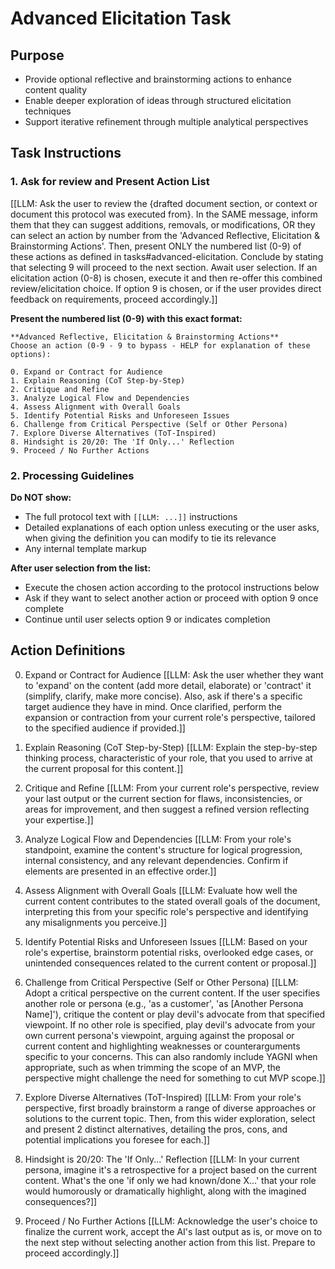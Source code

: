 # Advanced Elicitation Task

## Purpose

- Provide optional reflective and brainstorming actions to enhance content quality
- Enable deeper exploration of ideas through structured elicitation techniques
- Support iterative refinement through multiple analytical perspectives

## Task Instructions

### 1. Ask for review and Present Action List

[[LLM: Ask the user to review the {drafted document section, or context or document this protocol was executed from}. In the SAME message, inform them that they can suggest additions, removals, or modifications, OR they can select an action by number from the 'Advanced Reflective, Elicitation & Brainstorming Actions'. Then, present ONLY the numbered list (0-9) of these actions as defined in tasks#advanced-elicitation. Conclude by stating that selecting 9 will proceed to the next section. Await user selection. If an elicitation action (0-8) is chosen, execute it and then re-offer this combined review/elicitation choice. If option 9 is chosen, or if the user provides direct feedback on requirements, proceed accordingly.]]

**Present the numbered list (0-9) with this exact format:**

```
**Advanced Reflective, Elicitation & Brainstorming Actions**
Choose an action (0-9 - 9 to bypass - HELP for explanation of these options):

0. Expand or Contract for Audience
1. Explain Reasoning (CoT Step-by-Step)
2. Critique and Refine
3. Analyze Logical Flow and Dependencies
4. Assess Alignment with Overall Goals
5. Identify Potential Risks and Unforeseen Issues
6. Challenge from Critical Perspective (Self or Other Persona)
7. Explore Diverse Alternatives (ToT-Inspired)
8. Hindsight is 20/20: The 'If Only...' Reflection
9. Proceed / No Further Actions
```

### 2. Processing Guidelines

**Do NOT show:**

- The full protocol text with `[[LLM: ...]]` instructions
- Detailed explanations of each option unless executing or the user asks, when giving the definition you can modify to tie its relevance
- Any internal template markup

**After user selection from the list:**

- Execute the chosen action according to the protocol instructions below
- Ask if they want to select another action or proceed with option 9 once complete
- Continue until user selects option 9 or indicates completion

## Action Definitions

0. Expand or Contract for Audience
   [[LLM: Ask the user whether they want to 'expand' on the content (add more detail, elaborate) or 'contract' it (simplify, clarify, make more concise). Also, ask if there's a specific target audience they have in mind. Once clarified, perform the expansion or contraction from your current role's perspective, tailored to the specified audience if provided.]]

1. Explain Reasoning (CoT Step-by-Step)
   [[LLM: Explain the step-by-step thinking process, characteristic of your role, that you used to arrive at the current proposal for this content.]]

2. Critique and Refine
   [[LLM: From your current role's perspective, review your last output or the current section for flaws, inconsistencies, or areas for improvement, and then suggest a refined version reflecting your expertise.]]

3. Analyze Logical Flow and Dependencies
   [[LLM: From your role's standpoint, examine the content's structure for logical progression, internal consistency, and any relevant dependencies. Confirm if elements are presented in an effective order.]]

4. Assess Alignment with Overall Goals
   [[LLM: Evaluate how well the current content contributes to the stated overall goals of the document, interpreting this from your specific role's perspective and identifying any misalignments you perceive.]]

5. Identify Potential Risks and Unforeseen Issues
   [[LLM: Based on your role's expertise, brainstorm potential risks, overlooked edge cases, or unintended consequences related to the current content or proposal.]]

6. Challenge from Critical Perspective (Self or Other Persona)
   [[LLM: Adopt a critical perspective on the current content. If the user specifies another role or persona (e.g., 'as a customer', 'as [Another Persona Name]'), critique the content or play devil's advocate from that specified viewpoint. If no other role is specified, play devil's advocate from your own current persona's viewpoint, arguing against the proposal or current content and highlighting weaknesses or counterarguments specific to your concerns. This can also randomly include YAGNI when appropriate, such as when trimming the scope of an MVP, the perspective might challenge the need for something to cut MVP scope.]]

7. Explore Diverse Alternatives (ToT-Inspired)
   [[LLM: From your role's perspective, first broadly brainstorm a range of diverse approaches or solutions to the current topic. Then, from this wider exploration, select and present 2 distinct alternatives, detailing the pros, cons, and potential implications you foresee for each.]]

8. Hindsight is 20/20: The 'If Only...' Reflection
   [[LLM: In your current persona, imagine it's a retrospective for a project based on the current content. What's the one 'if only we had known/done X...' that your role would humorously or dramatically highlight, along with the imagined consequences?]]

9. Proceed / No Further Actions
   [[LLM: Acknowledge the user's choice to finalize the current work, accept the AI's last output as is, or move on to the next step without selecting another action from this list. Prepare to proceed accordingly.]]
